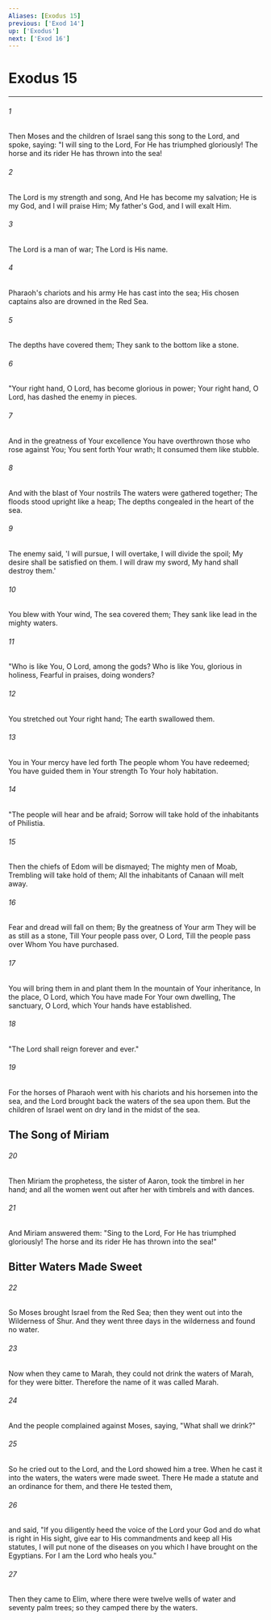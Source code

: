 ```yaml
---
Aliases: [Exodus 15]
previous: ['Exod 14']
up: ['Exodus']
next: ['Exod 16']
---
```

# Exodus 15

***


###### 1 
Then Moses and the children of Israel sang this song to the Lord, and spoke, saying: "I will sing to the Lord, For He has triumphed gloriously! The horse and its rider He has thrown into the sea! 

###### 2 
The Lord is my strength and song, And He has become my salvation; He is my God, and I will praise Him; My father's God, and I will exalt Him. 

###### 3 
The Lord is a man of war; The Lord is His name. 

###### 4 
Pharaoh's chariots and his army He has cast into the sea; His chosen captains also are drowned in the Red Sea. 

###### 5 
The depths have covered them; They sank to the bottom like a stone. 

###### 6 
"Your right hand, O Lord, has become glorious in power; Your right hand, O Lord, has dashed the enemy in pieces. 

###### 7 
And in the greatness of Your excellence You have overthrown those who rose against You; You sent forth Your wrath; It consumed them like stubble. 

###### 8 
And with the blast of Your nostrils The waters were gathered together; The floods stood upright like a heap; The depths congealed in the heart of the sea. 

###### 9 
The enemy said, 'I will pursue, I will overtake, I will divide the spoil; My desire shall be satisfied on them. I will draw my sword, My hand shall destroy them.' 

###### 10 
You blew with Your wind, The sea covered them; They sank like lead in the mighty waters. 

###### 11 
"Who is like You, O Lord, among the gods? Who is like You, glorious in holiness, Fearful in praises, doing wonders? 

###### 12 
You stretched out Your right hand; The earth swallowed them. 

###### 13 
You in Your mercy have led forth The people whom You have redeemed; You have guided them in Your strength To Your holy habitation. 

###### 14 
"The people will hear and be afraid; Sorrow will take hold of the inhabitants of Philistia. 

###### 15 
Then the chiefs of Edom will be dismayed; The mighty men of Moab, Trembling will take hold of them; All the inhabitants of Canaan will melt away. 

###### 16 
Fear and dread will fall on them; By the greatness of Your arm They will be as still as a stone, Till Your people pass over, O Lord, Till the people pass over Whom You have purchased. 

###### 17 
You will bring them in and plant them In the mountain of Your inheritance, In the place, O Lord, which You have made For Your own dwelling, The sanctuary, O Lord, which Your hands have established. 

###### 18 
"The Lord shall reign forever and ever." 

###### 19 
For the horses of Pharaoh went with his chariots and his horsemen into the sea, and the Lord brought back the waters of the sea upon them. But the children of Israel went on dry land in the midst of the sea.

## The Song of Miriam 

###### 20 
Then Miriam the prophetess, the sister of Aaron, took the timbrel in her hand; and all the women went out after her with timbrels and with dances. 

###### 21 
And Miriam answered them: "Sing to the Lord, For He has triumphed gloriously! The horse and its rider He has thrown into the sea!" 

## Bitter Waters Made Sweet 

###### 22 
So Moses brought Israel from the Red Sea; then they went out into the Wilderness of Shur. And they went three days in the wilderness and found no water. 

###### 23 
Now when they came to Marah, they could not drink the waters of Marah, for they were bitter. Therefore the name of it was called Marah. 

###### 24 
And the people complained against Moses, saying, "What shall we drink?" 

###### 25 
So he cried out to the Lord, and the Lord showed him a tree. When he cast it into the waters, the waters were made sweet. There He made a statute and an ordinance for them, and there He tested them, 

###### 26 
and said, "If you diligently heed the voice of the Lord your God and do what is right in His sight, give ear to His commandments and keep all His statutes, I will put none of the diseases on you which I have brought on the Egyptians. For I am the Lord who heals you." 

###### 27 
Then they came to Elim, where there were twelve wells of water and seventy palm trees; so they camped there by the waters.
